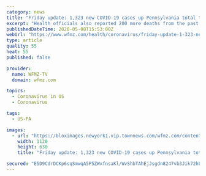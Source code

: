 ```yaml
---
category: news
title: "Friday update: 1,323 new COVID-19 cases up Pennsylvania total to 54,238"
excerpt: "Health officials also reported 200 more deaths from the past few weeks, as they continue gathering data from various sources."
publishedDateTime: 2020-05-08T15:53:00Z
webUrl: "https://www.wfmz.com/health/coronavirus/friday-update-1-323-new-covid-19-cases-up-pennsylvania-total-to-54-238/article_1dc2d808-9144-11ea-b10c-b30bc5278187.html"
type: article
quality: 55
heat: 55
published: false

provider:
  name: WFMZ-TV
  domain: wfmz.com

topics:
  - Coronavirus in US
  - Coronavirus

tags:
  - US-PA

images:
  - url: "https://bloximages.newyork1.vip.townnews.com/wfmz.com/content/tncms/assets/v3/editorial/b/bb/bbbe04f2-75c3-11ea-bb10-7386c600be11/5e875cd3ee801.image.jpg?resize=1120%2C630"
    width: 1120
    height: 630
    title: "Friday update: 1,323 new COVID-19 cases up Pennsylvania total to 54,238"

secured: "E5D9CdrDCKp6sqSmwqA5P5ZWxfnsaKl/WvShbTAhEjJsgdn8247vb3Jik72hLS9NFdZ5+GKR2EwPRkLNJktbvirk6m30WpsfiH6YDov/mKIY0GVYyk6NUxxoHffpW/GW4p8LMmNrGRdl1zR+RSDavZfRH6c0FPfmmWUuiJbjQIb8T0NundPjo7KRN403MIUj54zWrGPHE4kmhKz6jLH35By9OiocBRf4ETxyGUfSAjbNnaKWEFCsNOxH10/A69Hvw9EI6dCGurvpjMTMZtmj52s1iGw/hQdrwYSL5N6NSUmlDXm7GuiOZvae0cFc37Ke;g7OSE6ASs7VIuZz9GF0cCQ=="
---
```



